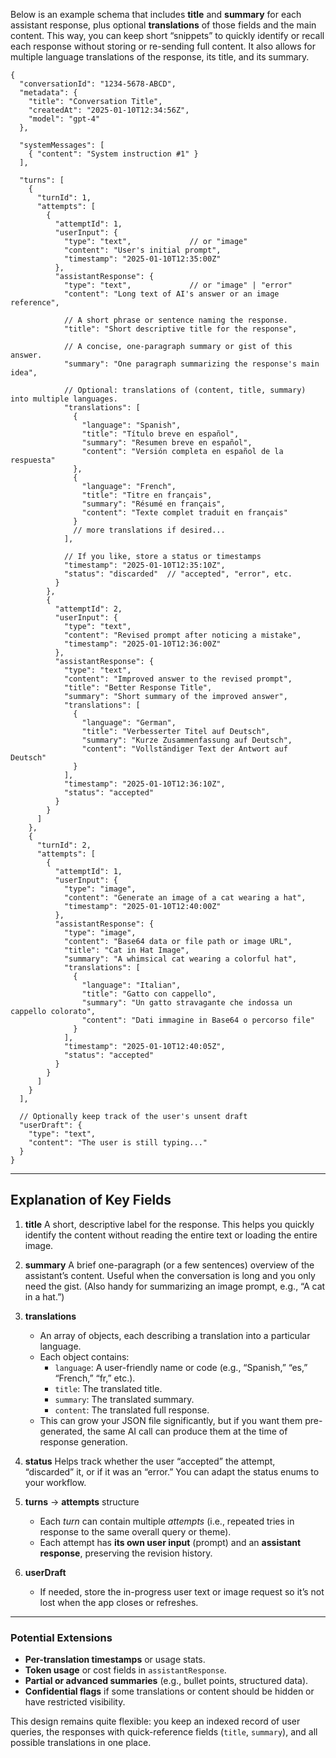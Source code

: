 ﻿<!--
UTC: 2025-01-10T03:10:20.7696771Z
-->

Below is an example schema that includes **title** and **summary** for each assistant response, plus optional **translations** of those fields and the main content. This way, you can keep short “snippets” to quickly identify or recall each response without storing or re-sending full content. It also allows for multiple language translations of the response, its title, and its summary.

```jsonc
{
  "conversationId": "1234-5678-ABCD",
  "metadata": {
    "title": "Conversation Title",
    "createdAt": "2025-01-10T12:34:56Z",
    "model": "gpt-4"
  },

  "systemMessages": [
    { "content": "System instruction #1" }
  ],

  "turns": [
    {
      "turnId": 1,
      "attempts": [
        {
          "attemptId": 1,
          "userInput": {
            "type": "text",             // or "image"
            "content": "User's initial prompt",
            "timestamp": "2025-01-10T12:35:00Z"
          },
          "assistantResponse": {
            "type": "text",             // or "image" | "error"
            "content": "Long text of AI's answer or an image reference",

            // A short phrase or sentence naming the response.
            "title": "Short descriptive title for the response",

            // A concise, one-paragraph summary or gist of this answer.
            "summary": "One paragraph summarizing the response's main idea",

            // Optional: translations of (content, title, summary) into multiple languages.
            "translations": [
              {
                "language": "Spanish",
                "title": "Título breve en español",
                "summary": "Resumen breve en español",
                "content": "Versión completa en español de la respuesta"
              },
              {
                "language": "French",
                "title": "Titre en français",
                "summary": "Résumé en français",
                "content": "Texte complet traduit en français"
              }
              // more translations if desired...
            ],

            // If you like, store a status or timestamps
            "timestamp": "2025-01-10T12:35:10Z",
            "status": "discarded"  // "accepted", "error", etc.
          }
        },
        {
          "attemptId": 2,
          "userInput": {
            "type": "text",
            "content": "Revised prompt after noticing a mistake",
            "timestamp": "2025-01-10T12:36:00Z"
          },
          "assistantResponse": {
            "type": "text",
            "content": "Improved answer to the revised prompt",
            "title": "Better Response Title",
            "summary": "Short summary of the improved answer",
            "translations": [
              {
                "language": "German",
                "title": "Verbesserter Titel auf Deutsch",
                "summary": "Kurze Zusammenfassung auf Deutsch",
                "content": "Vollständiger Text der Antwort auf Deutsch"
              }
            ],
            "timestamp": "2025-01-10T12:36:10Z",
            "status": "accepted"
          }
        }
      ]
    },
    {
      "turnId": 2,
      "attempts": [
        {
          "attemptId": 1,
          "userInput": {
            "type": "image",
            "content": "Generate an image of a cat wearing a hat",
            "timestamp": "2025-01-10T12:40:00Z"
          },
          "assistantResponse": {
            "type": "image",
            "content": "Base64 data or file path or image URL",
            "title": "Cat in Hat Image",
            "summary": "A whimsical cat wearing a colorful hat",
            "translations": [
              {
                "language": "Italian",
                "title": "Gatto con cappello",
                "summary": "Un gatto stravagante che indossa un cappello colorato",
                "content": "Dati immagine in Base64 o percorso file"
              }
            ],
            "timestamp": "2025-01-10T12:40:05Z",
            "status": "accepted"
          }
        }
      ]
    }
  ],

  // Optionally keep track of the user's unsent draft
  "userDraft": {
    "type": "text",
    "content": "The user is still typing..."
  }
}
```

---

## Explanation of Key Fields

1. **title**
   A short, descriptive label for the response. This helps you quickly identify the content without reading the entire text or loading the entire image.

2. **summary**
   A brief one-paragraph (or a few sentences) overview of the assistant’s content. Useful when the conversation is long and you only need the gist. (Also handy for summarizing an image prompt, e.g., “A cat in a hat.”)

3. **translations**
   - An array of objects, each describing a translation into a particular language.
   - Each object contains:
     - `language`: A user-friendly name or code (e.g., “Spanish,” “es,” “French,” “fr,” etc.).
     - `title`: The translated title.
     - `summary`: The translated summary.
     - `content`: The translated full response.
   - This can grow your JSON file significantly, but if you want them pre-generated, the same AI call can produce them at the time of response generation.

4. **status**
   Helps track whether the user “accepted” the attempt, “discarded” it, or if it was an “error.” You can adapt the status enums to your workflow.

5. **turns** -> **attempts** structure
   - Each *turn* can contain multiple *attempts* (i.e., repeated tries in response to the same overall query or theme).
   - Each attempt has **its own user input** (prompt) and an **assistant response**, preserving the revision history.

6. **userDraft**
   - If needed, store the in-progress user text or image request so it’s not lost when the app closes or refreshes.

---

### Potential Extensions

- **Per-translation timestamps** or usage stats.
- **Token usage** or cost fields in `assistantResponse`.
- **Partial or advanced summaries** (e.g., bullet points, structured data).
- **Confidential flags** if some translations or content should be hidden or have restricted visibility.

This design remains quite flexible: you keep an indexed record of user queries, the responses with quick-reference fields (`title`, `summary`), and all possible translations in one place.

